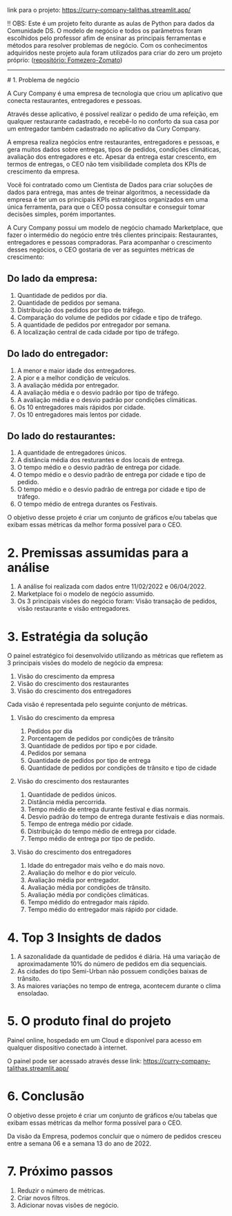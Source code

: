 link para o projeto: https://curry-company-talithas.streamlit.app/

!! OBS: Este é um projeto feito durante as aulas de Python para dados da Comunidade DS. O modelo de negócio e todos os parâmetros foram escolhidos pelo professor afim de ensinar as principais ferramentas e métodos para resolver problemas de negócio. Com os conhecimentos adquiridos neste projeto aula foram utilizados para criar do zero um projeto próprio: ([repositório: Fomezero-Zomato](https://github.com/TalithaStella/fomezero_zomato))

<hr>
# 1. Problema de negócio

A Cury Company é uma empresa de tecnologia que criou um aplicativo que conecta restaurantes, entregadores e pessoas.

Através desse aplicativo, é possível realizar o pedido de uma refeição, em qualquer restaurante cadastrado, e recebê-lo no conforto da sua casa por um entregador também cadastrado no aplicativo da Cury Company.

A empresa realiza negócios entre restaurantes, entregadores e pessoas, e gera muitos dados sobre entregas, tipos de pedidos, condições climáticas, avaliação dos entregadores e etc. Apesar da entrega estar crescento, em termos de entregas, o CEO não tem visibilidade completa dos KPIs de crescimento da empresa.

Você foi contratado como um Cientista de Dados para criar soluções de dados para entrega, mas antes de treinar algoritmos, a necessidade da empresa é ter um os principais KPIs estratégicos organizados em uma única ferramenta, para que o CEO possa consultar e conseguir tomar decisões simples, porém importantes.

A Cury Company possui um modelo de negócio chamado Marketplace, que fazer o intermédio do negócio entre três clientes principais: Restaurantes, entregadores e pessoas compradoras. Para acompanhar o crescimento desses negócios, o CEO gostaria de ver as seguintes métricas de crescimento:

## Do lado da empresa:

1. Quantidade de pedidos por dia.
2. Quantidade de pedidos por semana.
3. Distribuição dos pedidos por tipo de tráfego.
4. Comparação do volume de pedidos por cidade e tipo de tráfego. 
5. A quantidade de pedidos por entregador por semana.
6. A localização central de cada cidade por tipo de tráfego.

## Do lado do entregador:

1. A menor e maior idade dos entregadores.
2. A pior e a melhor condição de veículos.
3. A avaliação médida por entregador.
4. A avaliação média e o desvio padrão por tipo de tráfego.
5. A avaliação média e o desvio padrão por condições climáticas.
6. Os 10 entregadores mais rápidos por cidade.
7. Os 10 entregadores mais lentos por cidade.

## Do lado do restaurantes:

1. A quantidade de entregadores únicos.
2. A distância média dos resturantes e dos locais de entrega.
3. O tempo médio e o desvio padrão de entrega por cidade.
4. O tempo médio e o desvio padrão de entrega por cidade e tipo de pedido.
5. O tempo médio e o desvio padrão de entrega por cidade e tipo de tráfego.
6. O tempo médio de entrega durantes os Festivais.

O objetivo desse projeto é criar um conjunto de gráficos e/ou tabelas que exibam essas métricas da melhor forma possível para o CEO. 

# 2. Premissas assumidas para a análise

1. A análise foi realizada com dados entre 11/02/2022 e 06/04/2022.
2. Marketplace foi o modelo de negócio assumido.
3. Os 3 principais visões do negócio foram: Visão transação de pedidos, visão restaurante e visão entregadores.

# 3. Estratégia da solução

O painel estratégico foi desenvolvido utilizando as métricas que refletem as 3 principais visões do modelo de negócio da empresa: 

1. Visão do crescimento da empresa
2. Visão do crescimento dos restaurantes
3. Visão do crescimento dos entregadores

Cada visão é representada pelo seguinte conjunto de métricas.

1. Visão do crescimento da empresa
    1. Pedidos por dia
    2. Porcentagem de pedidos por condições de trânsito
    3. Quantidade de pedidos por tipo e por cidade.
    4. Pedidos por semana
    5. Quantidade de pedidos por tipo de entrega
    6. Quantidade de pedidos por condições de trânsito e tipo de cidade

2. Visão do crescimento dos restaurantes
    1. Quantidade de pedidos únicos.
    2. Distância média percorrida.
    3. Tempo médio de entrega durante festival e dias normais.
    4. Desvio padrão do tempo de entrega durante festivais e dias normais.
    5. Tempo de entrega médio por cidade.
    6. Distribuição do tempo médio de entrega por cidade.
    7. Tempo médio de entrega por tipo de pedido.

3. Visão do crescimento dos entregadores
    1. Idade do entregador mais velho e do mais novo.
    2. Avaliação do melhor e do pior veículo.
    3. Avaliação média por entregador.
    4. Avaliação média por condições de trânsito.
    5. Avaliação média por condições climáticas.
    6. Tempo médido do entregador mais rápido.
    7. Tempo médio do entregador mais rápido por cidade.

# 4. Top 3 Insights de dados

  1. A sazonalidade da quantidade de pedidos é diária. Há uma variação de aproximadamente 10% do número de pedidos em dia sequenciais.
  2. As cidades do tipo Semi-Urban não possuem condições baixas de trânsito.
  3. As maiores variações no tempo de entrega, acontecem durante o clima ensoladao.

# 5. O produto final do projeto

Painel online, hospedado em um Cloud e disponível para acesso em qualquer dispositivo conectado à internet.

O painel pode ser acessado através desse link: https://curry-company-talithas.streamlit.app/

# 6. Conclusão

O objetivo desse projeto é criar um conjunto de gráficos e/ou tabelas que exibam essas métricas da melhor forma possível para o CEO. 

Da visão da Empresa, podemos concluir que o número de pedidos cresceu entre a semana 06 e a semana 13 do ano de 2022.

# 7. Próximo passos

1. Reduzir o número de métricas.
2. Criar novos filtros.
3. Adicionar novas visões de negócio.
